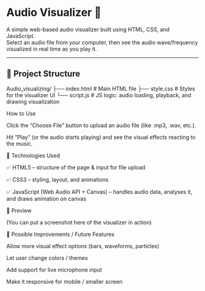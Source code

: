 # Audio Visualizer 🎵

A simple web-based audio visualizer built using HTML, CSS, and JavaScript.  
Select an audio file from your computer, then see the audio wave/frequency visualized in real time as you play it.

---

## 📂 Project Structure

Audio_visualizing/
├── index.html # Main HTML file
├── style.css # Styles for the visualizer UI
└── script.js # JS logic: audio loading, playback, and drawing visualization



 How to Use

Click the “Choose File” button to upload an audio file (like .mp3, .wav, etc.).

Hit “Play” (or the audio starts playing) and see the visual effects reacting to the music.

🚀 Technologies Used

✅ HTML5 – structure of the page & input for file upload

✅ CSS3 – styling, layout, and animations

✅ JavaScript (Web Audio API + Canvas) – handles audio data, analyses it, and draws animation on canvas

📸 Preview

(You can put a screenshot here of the visualizer in action)

🔧 Possible Improvements / Future Features

Allow more visual effect options (bars, waveforms, particles)

Let user change colors / themes

Add support for live microphone input

Make it responsive for mobile / smaller screen
